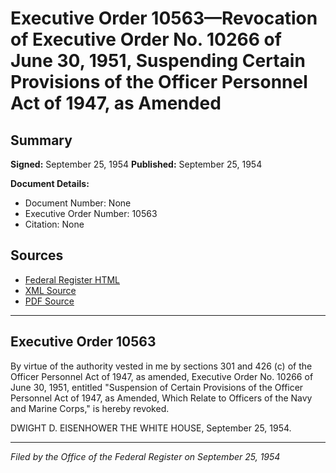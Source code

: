 # Executive Order 10563—Revocation of Executive Order No. 10266 of June 30, 1951, Suspending Certain Provisions of the Officer Personnel Act of 1947, as Amended

## Summary

**Signed:** September 25, 1954
**Published:** September 25, 1954

**Document Details:**
- Document Number: None
- Executive Order Number: 10563
- Citation: None

## Sources
- [Federal Register HTML](https://www.presidency.ucsb.edu/documents/executive-order-10563-revocation-executive-order-no-10266-june-30-1951-suspending-certain)
- [XML Source](None)
- [PDF Source](None)

---

## Executive Order 10563

By virtue of the authority vested in me by sections 301 and 426 (c) of the Officer Personnel Act of 1947, as amended, Executive Order No. 10266 of June 30, 1951, entitled "Suspension of Certain Provisions of the Officer Personnel Act of 1947, as Amended, Which Relate to Officers of the Navy and Marine Corps," is hereby revoked.

DWIGHT D. EISENHOWER
THE WHITE HOUSE,
September 25, 1954.

---

*Filed by the Office of the Federal Register on September 25, 1954*
